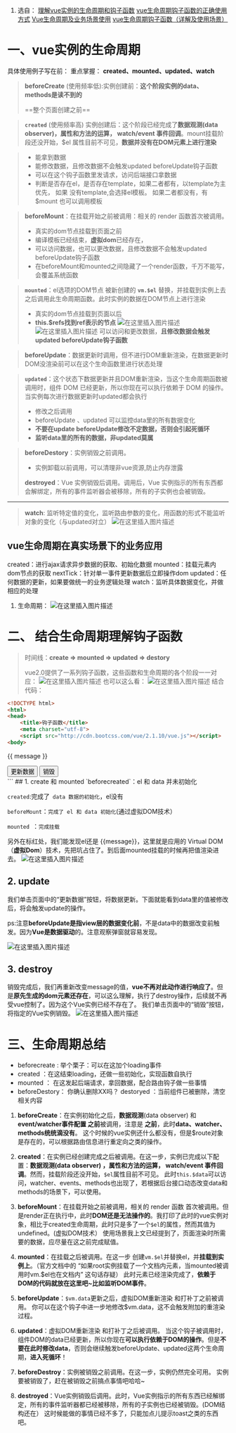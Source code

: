 
1. 选自：
    [理解vue实例的生命周期和钩子函数](https://www.cnblogs.com/xiangshihua/p/13472557.html)
    [vue生命周期钩子函数的正确使用方式](https://www.jianshu.com/p/a20f2023c78a)
    [Vue生命周期及业务场景使用](https://blog.csdn.net/weixin_34357887/article/details/94497066?utm_medium=distribute.pc_aggpage_search_result.none-task-blog-2~aggregatepage~first_rank_v2~rank_aggregation-1-94497066.pc_agg_rank_aggregation&utm_term=vue%E7%94%9F%E5%91%BD%E5%91%A8%E6%9C%9F%E5%8F%8A%E4%BD%BF%E7%94%A8%E5%9C%BA%E6%99%AF&spm=1000.2123.3001.4430)
    [vue生命周期钩子函数（详解及使用场景）](https://blog.csdn.net/weixin_43734490/article/details/88190741)


  # 一、vue实例的生命周期
  具体使用例子写在前：
  重点掌握： **created、mounted、updated、watch**
  >**beforeCreate**  (使用频率低):实例创建前：**这个阶段实例的data、methods是读不到的**
  >
  >==整个页面创建之前==

  >**`created`**  (使用频率高) 实例创建后：这个阶段已经完成了**数据观测(data observer)，属性和方法的运算， watch/event 事件回调**。mount挂载阶段还没开始，$el 属性目前不可见，**数据并没有在DOM元素上进行渲染**
  >
  >

  >- 能拿到数据
  >- 能修改数据，且修改数据不会触发updated beforeUpdate钩子函数
  >-  可以在这个钩子函数里发请求，访问后端接口拿数据
  >- 判断是否存在el，是否存在template，如果二者都有，以template为主优先， 如果 没有template,会选择el模板。	如果二者都没有，有$mount 也可以调用模板

  >**beforeMount**：在挂载开始之前被调用：相关的 render 函数首次被调用。
  >- 真实的dom节点挂载到页面之前
  >- 编译模板已经结束，**虚拟dom**已经存在，
  >- 可以访问数据，也可以更改数据，且修改数据不会触发updated beforeUpdate钩子函数
  >- 在beforeMount和mounted之间隐藏了一个render函数，千万不能写，会覆盖系统函数

  > **`mounted`**：el选项的DOM节点 被新创建的 **`vm.$el`** 替换，并挂载到实例上去之后调用此生命周期函数。此时实例的数据在DOM节点上进行渲染
  > - 真实的dom节点挂载到页面以后
  > - **this.$refs找到ref表示的节点**
  > ![在这里插入图片描述](https://img-blog.csdnimg.cn/20210310145721296.png)
  > ![在这里插入图片描述](https://img-blog.csdnimg.cn/20210310145729459.png)
  > 可以访问和更改数据，**且修改数据会触发updated beforeUpdate钩子函数**

  > **beforeUpdate**：数据更新时调用，但不进行DOM重新渲染，在数据更新时DOM没渲染前可以在这个生命函数里进行状态处理

  >**`updated`**：这个状态下数据更新并且DOM重新渲染，当这个生命周期函数被调用时，组件 DOM 已经更新，所以你现在可以执行依赖于 DOM 的操作。当实例每次进行数据更新时updated都会执行
  >- 修改之后调用
  >- beforeUpdate 、updated 可以监控data里的所有数据变化
  >- **不要在update beforeUpdate修改不定数据，否则会引起死循环**
  >- **监听data里的所有的数据，非updated莫属**

  > **beforeDestory**：实例销毁之前调用。
  > - 实例卸载以前调用，可以清理非vue资源,防止内存泄露
  >
  > **destroyed**：Vue 实例销毁后调用。调用后，Vue 实例指示的所有东西都会解绑定，所有的事件监听器会被移除，所有的子实例也会被销毁。
  ------------
  > **watch**: 监听特定值的变化，监听路由参数的变化，用函数的形式不能监听对象的变化（与updated对立）
  > ![在这里插入图片描述](https://img-blog.csdnimg.cn/2021031015043369.png?x-oss-process=image/watermark,type_ZmFuZ3poZW5naGVpdGk,shadow_10,text_aHR0cHM6Ly9ibG9nLmNzZG4ubmV0L2FidWFuZGVu,size_16,color_FFFFFF,t_70)

  > 
  ## vue生命周期在真实场景下的业务应用
  created：进行ajax请求异步数据的获取、初始化数据
  mounted：挂载元素内dom节点的获取
  nextTick：针对单一事件更新数据后立即操作dom
  updated：任何数据的更新，如果要做统一的业务逻辑处理
  watch：监听具体数据变化，并做相应的处理

  1. 生命周期：
    ![在这里插入图片描述](https://img-blog.csdnimg.cn/20210310105217120.png?x-oss-process=image/watermark,type_ZmFuZ3poZW5naGVpdGk,shadow_10,text_aHR0cHM6Ly9ibG9nLmNzZG4ubmV0L2FidWFuZGVu,size_16,color_FFFFFF,t_70)
  # 二、 结合生命周期理解钩子函数
  >时间线：**create => mounted => updated => destory**
  >
  >vue2.0提供了一系列钩子函数，这些函数和生命周期的各个阶段一一对应：
  >![在这里插入图片描述](https://img-blog.csdnimg.cn/20210310105257527.png?x-oss-process=image/watermark,type_ZmFuZ3poZW5naGVpdGk,shadow_10,text_aHR0cHM6Ly9ibG9nLmNzZG4ubmV0L2FidWFuZGVu,size_16,color_FFFFFF,t_70)
  >也可以这么看：
  >![在这里插入图片描述](https://img-blog.csdnimg.cn/20210310105417622.png?x-oss-process=image/watermark,type_ZmFuZ3poZW5naGVpdGk,shadow_10,text_aHR0cHM6Ly9ibG9nLmNzZG4ubmV0L2FidWFuZGVu,size_16,color_FFFFFF,t_70)
  >结合代码：
  ```html
  <!DOCTYPE html>
  <html>
  <head>
      <title>钩子函数</title>
      <meta charset="utf-8">
      <script src="http://cdn.bootcss.com/vue/2.1.10/vue.js"></script>
  <body>
  ```

  <div id="app">
      <p>{{ message }}</p>
      <input type="button" @click="change" value="更新数据" />
      <input type="button" @click="destroy" value="销毁" />
  </div>

  <script type="text/javascript">
      var vm = new Vue({
          el: '#app',
          data: {
              message : "Welcome Vue"
          },
          methods:{
              change() {
                  this.message = 'Datura is me';
              },
              destroy() {
                  vm.$destroy();
              }
          },
          beforeCreate: function () {
              console.group('beforeCreate 创建前状态===============》');
              console.log("%c%s", "color:red","el     : " + this.$el); //undefined
              console.log("%c%s", "color:red","data   : " + this.$data); //undefined
              console.log("%c%s", "color:red","message: " + this.message);//undefined
          },
          created: function () {
              console.group('created 创建完毕状态===============》');
              console.log("%c%s", "color:red","el     : " + this.$el); //undefined
              console.log("%c%s", "color:green","data   : " + this.$data); //[object Object]  =>  已被初始化
              console.log("%c%s", "color:green","message: " + this.message); //Welcome Vue  =>  已被初始化
          },
          beforeMount: function () {
              console.group('beforeMount 挂载前状态===============》');
              console.log("%c%s", "color:green","el     : " + (this.$el)); //已被初始化
              console.log(this.$el); // 当前挂在的元素
              console.log("%c%s", "color:green","data   : " + this.$data); //已被初始化
              console.log("%c%s", "color:green","message: " + this.message); //已被初始化
          },
          mounted: function () {
              console.group('mounted 挂载结束状态===============》');
              console.log("%c%s", "color:green","el     : " + this.$el); //已被初始化
              console.log(this.$el);
              console.log("%c%s", "color:green","data   : " + this.$data); //已被初始化
              console.log("%c%s", "color:green","message: " + this.message); //已被初始化
          },
          beforeUpdate: function () {
              alert("更新前状态");
              console.group('beforeUpdate 更新前状态===============》'); //这里指的是页面渲染新数据之前
              console.log("%c%s", "color:green","el     : " + this.$el);
              console.log(this.$el);
              console.log("%c%s", "color:green","data   : " + this.$data);
              console.log("%c%s", "color:green","message: " + this.message);
              alert("更新前状态2");
          },
          updated: function () {
              console.group('updated 更新完成状态===============》');
              console.log("%c%s", "color:green","el     : " + this.$el);
              console.log(this.$el);
              console.log("%c%s", "color:green","data   : " + this.$data);
              console.log("%c%s", "color:green","message: " + this.message);
          },
          beforeDestroy: function () {
              console.group('beforeDestroy 销毁前状态===============》');
              console.log("%c%s", "color:red","el     : " + this.$el);
              console.log(this.$el);
              console.log("%c%s", "color:red","data   : " + this.$data);
              console.log("%c%s", "color:red","message: " + this.message);
          },
          destroyed: function () {
              console.group('destroyed 销毁完成状态===============》');
              console.log("%c%s", "color:red","el     : " + this.$el);
              console.log(this.$el);
              console.log("%c%s", "color:red","data   : " + this.$data);
              console.log("%c%s", "color:red","message: " + this.message)
          }
      })
  </script>
  </body>
  </html>
  ```
  ## 1. create 和 mounted
  `beforecreated`：el 和 data 并未初始化

  `created`:完成了` data 数据的初始化`，el没有

  `beforeMount`：`完成了 el 和 data 初始化`(通过虚拟DOM技术）

  `mounted `：`完成挂载`

  另外在标红处，我们能发现el还是 {{message}}，这里就是应用的 Virtual DOM（**虚拟Dom**）技术，先把坑占住了。到后面mounted挂载的时候再把值渲染进去。
  ![在这里插入图片描述](https://img-blog.csdnimg.cn/20210310105944864.png?x-oss-process=image/watermark,type_ZmFuZ3poZW5naGVpdGk,shadow_10,text_aHR0cHM6Ly9ibG9nLmNzZG4ubmV0L2FidWFuZGVu,size_16,color_FFFFFF,t_70)

  ## 2. update
  我们单击页面中的“更新数据”按钮，将数据更新。下面就能看到data里的值被修改后，将会触发update的操作。

  ps:注意**beforeUpdate是指view层的数据变化前**，不是data中的数据改变前触发。因为**Vue是数据驱动**的。注意观察弹窗就容易发现。

  ![在这里插入图片描述](https://img-blog.csdnimg.cn/20210310110038683.png?x-oss-process=image/watermark,type_ZmFuZ3poZW5naGVpdGk,shadow_10,text_aHR0cHM6Ly9ibG9nLmNzZG4ubmV0L2FidWFuZGVu,size_16,color_FFFFFF,t_70)
  ## 3. destroy
  销毁完成后，我们再重新改变message的值，**vue不再对此动作进行响应了**。但是**原先生成的dom元素还存在**，可以这么理解，执行了destroy操作，后续就不再受vue控制了。因为这个Vue实例已经不存在了。
  我们单击页面中的“销毁”按钮，将指定的Vue实例销毁。
  ![在这里插入图片描述](https://img-blog.csdnimg.cn/2021031011012081.png?x-oss-process=image/watermark,type_ZmFuZ3poZW5naGVpdGk,shadow_10,text_aHR0cHM6Ly9ibG9nLmNzZG4ubmV0L2FidWFuZGVu,size_16,color_FFFFFF,t_70)
  # 三、生命周期总结
  - beforecreate : 举个栗子：可以在这加个loading事件
  - created ：在这结束loading，还做一些初始化，实现函数自执行
  - mounted ： 在这发起后端请求，拿回数据，配合路由钩子做一些事情
  - beforeDestory： 你确认删除XX吗？ destoryed ：当前组件已被删除，清空相关内容


  1. **beforeCreate**：在实例初始化之后，**数据观测**(data observer)  和 **event/watcher事件配置 之前**被调用，注意是 **之前**，此时**data、watcher、methods统统滴没有**。
  这个时候的vue实例还什么都没有，但是$route对象是存在的，可以根据路由信息进行重定向之类的操作。

  2. **created**：在实例已经创建完成之后被调用。在这一步，实例已完成以下配置：**数据观测(data observer) ，属性和方法的运算， watch/event 事件回调**。然而，挂载阶段还没开始，`$el`属性目前不可见。
  此时` this.$data `可以访问，watcher、events、methods也出现了，若根据后台接口动态改变data和methods的场景下，可以使用。

  3. **beforeMount**：在挂载开始之前被调用，相关的 render 函数 首次被调用。但是render正在执行中，此时**DOM还是无法操作的**。我打印了此时的vue实例对象，相比于created生命周期，此时只是多了一个`$el`的属性，然而其值为undefined。(虚拟DOM技术）
  使用场景我上文已经提到了，页面渲染时所需要的数据，应尽量在这之前完成赋值。

  4. **mounted**：在挂载之后被调用。在这一步 创建`vm.$el`并替换el，并**挂载到实例上**。（官方文档中的 “如果root实例挂载了一个文档内元素，当mounted被调用时vm.$el也在文档内” 这句话存疑）
  此时元素已经渲染完成了，**依赖于DOM的代码就放在这里吧~比如监听DOM事件**。

  5. **beforeUpdate**：`$vm.data`更新之后，虚拟DOM重新渲染 和打补丁之前被调用。
  你可以在这个钩子中进一步地修改$vm.data，这不会触发附加的重渲染过程。

  6. **updated**：虚拟DOM重新渲染 和打补丁之后被调用。
  当这个钩子被调用时，组件DOM的data已经更新，所以你现在**可以执行依赖于DOM的操作**。但是**不要在此时修改data**，否则会继续触发beforeUpdate、updated这两个生命周期，**进入死循环**！

  7. **beforeDestroy**：实例被销毁之前调用。在这一步，实例仍然完全可用。
  实例要被销毁了，赶在被销毁之前搞点事情吧哈哈~

  8. **destroyed**：Vue实例销毁后调用。此时，Vue实例指示的所有东西已经解绑定，所有的事件监听器都已经被移除，所有的子实例也已经被销毁。(DOM结构还在）
  这时候能做的事情已经不多了，只能加点儿提示toast之类的东西吧。
  ```